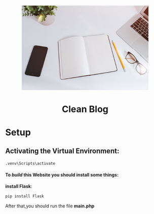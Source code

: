 <p
    align="center"
    style="text-align: center ;hieght:150px">
    <img src="static/assets/img/home-bg.jpg" style="width: 400px;">
</p>

<h1 style="text-align: center;">Clean Blog</h1>

# Setup
## Activating the Virtual Environment:
```cmd
.venv\Scripts\activate
```

#### To *build* this Website you should **install** some things:
**install Flask**:
```cmd
pip install Flask
```

After that,you should run the file **main.php**

